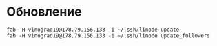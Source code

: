 # Обновление

    fab -H vinograd19@178.79.156.133 -i ~/.ssh/linode update
    fab -H vinograd19@178.79.156.133 -i ~/.ssh/linode update_followers
    